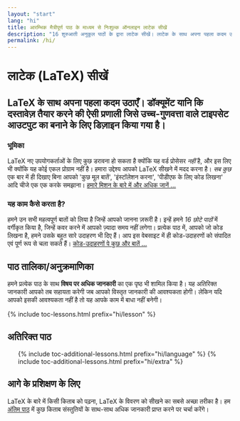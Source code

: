 ```yaml
---
layout: "start"
lang: "hi"
title: आरम्भिक मैत्रीपूर्ण पाठ के माध्यम से निःशुल्क ऑनलाइन लाटेक सीखें
description: "16 शुरुआती अनुकूल पाठों के द्वारा लाटेक सीखें। लाटेक के साथ अपना पहला कदम उठाएँ, एक दस्तावेज़ तैयार करने की प्रणाली जिसे उच्च-गुणवत्ता वाले टाइपसेट आउटपुट का उत्पादन करने के लिए डिज़ाइन किया गया है।"
permalink: /hi/
---
```


# लाटेक (LaTeX) सीखें

<h2 class="heading__introduction">LaTeX के साथ अपना पहला कदम उठाएँ। डॉक्यूमेंट यानि कि दस्तावेज़ तैयार करने की ऐसी प्रणाली जिसे उच्च-गुणवत्ता वाले टाइपसेट आउटपुट का बनाने के लिए डिज़ाइन किया गया है।</h2>

<div
  class="text-columns">
  <section>
    <h3 class="text-columns__heading">भूमिका</h3>
    <p>LaTeX नए उपयोगकर्ताओं के लिए कुछ डरावना हो सकता है क्योंकि यह वर्ड प्रोसेसर <em>नहीं</em> है, और इस लिए भी क्योंकि यह कोई एकल प्रोग्राम नहीं है। हमारा उद्देश्य आपको LaTeX सीखने में मदद करना है। <em>सब कुछ</em> एक बार में ही दिखाए बिना आपको 'कुछ मूल बातें', 'इंस्टॉलेशन करना', 'पीडीएफ के लिए कोड लिखना' आदि चीजे एक एक करके समझाना। <a href="./mission">हमारे मिशन के बारे में और अधिक जानें &hellip;</a></p>
  </section>
  <section>
    <h3 class="text-columns__heading">यह काम कैसे करता है?</h3>
      <p>हमने उन सभी महत्वपूर्ण बातों को लिया है जिन्हें आपको जानना ज़रूरी है। इन्हें हमने <em>16 छोटे पाठों</em> में वर्गीकृत किया है, जिन्हें कवर करने में आपको ज़्यादा समय नहीं लगेगा। प्रत्येक पाठ में, आपको जो कोड लिखना है, हमने उसके बहुत सारे उदाहरण भी दिए हैं। आप इस वेबसाइट में ही कोड-उदाहरणों को संपादित एवं पूर्ण रूप से चला सकते हैं। <a href="./help#examples">कोड-उदाहरणों पे कुछ और बातें &hellip;</a></p>
  </section>
</div>

<h2 class="heading__toc" id="toc">पाठ तालिका/अनुक्रमाणिका</h2>

<p class="paragraph__toc">हमने प्रत्येक पाठ के साथ <b>विषय पर अधिक जानकारी</b> का एक पृष्ठ भी शामिल किया है। यह अतिरिक्त जानकारी आपको तब सहायता करेगी जब आपको विस्तृत जानकारी की आवश्यकता होगी। लेकिन यदि आपको इसकी आवश्यकता नहीं है तो यह आपके काम में बाधा नहीं बनेगी।
</p>

{% include toc-lessons.html prefix="hi/lesson" %}

<h2 class="heading__toc">अतिरिक्त पाठ</h2>
<ul class="lessons-toc">
  {% include toc-additional-lessons.html prefix="hi/language" %}
  {% include toc-additional-lessons.html prefix="hi/extra" %}
</ul>

## आगे के प्रशिक्षण के लिए

LaTeX के बारे में किसी किताब को पढ़ना, LaTeX के विवरण को सीखने का सबसे अच्छा तरीका है। हम [अंतिम पाठ](./lesson-16) में कुछ किताब संस्तुतियों के साथ-साथ अधिक जानकारी प्राप्त करने पर चर्चा करेंगे।

